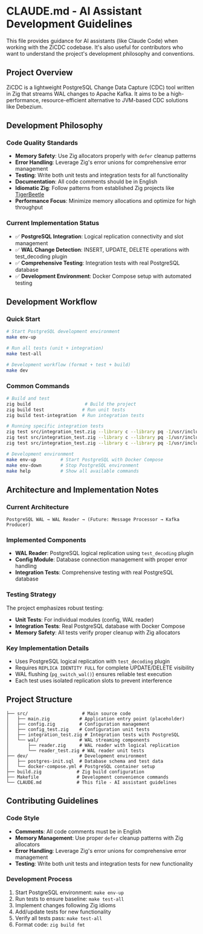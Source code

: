# CLAUDE.md - AI Assistant Development Guidelines

This file provides guidance for AI assistants (like Claude Code) when working with the ZiCDC codebase. It's also useful for contributors who want to understand the project's development philosophy and conventions.

## Project Overview

ZiCDC is a lightweight PostgreSQL Change Data Capture (CDC) tool written in Zig that streams WAL changes to Apache Kafka. It aims to be a high-performance, resource-efficient alternative to JVM-based CDC solutions like Debezium.

## Development Philosophy

### Code Quality Standards
- **Memory Safety**: Use Zig allocators properly with `defer` cleanup patterns
- **Error Handling**: Leverage Zig's error unions for comprehensive error management
- **Testing**: Write both unit tests and integration tests for all functionality
- **Documentation**: All code comments should be in English
- **Idiomatic Zig**: Follow patterns from established Zig projects like [TigerBeetle](https://github.com/tigerbeetle/tigerbeetle)
- **Performance Focus**: Minimize memory allocations and optimize for high throughput

### Current Implementation Status
- ✅ **PostgreSQL Integration**: Logical replication connectivity and slot management
- ✅ **WAL Change Detection**: INSERT, UPDATE, DELETE operations with test_decoding plugin
- ✅ **Comprehensive Testing**: Integration tests with real PostgreSQL database
- ✅ **Development Environment**: Docker Compose setup with automated testing

## Development Workflow

### Quick Start
```bash
# Start PostgreSQL development environment
make env-up

# Run all tests (unit + integration)
make test-all

# Development workflow (format + test + build)
make dev
```

### Common Commands
```bash
# Build and test
zig build                    # Build the project
zig build test              # Run unit tests
zig build test-integration  # Run integration tests

# Running specific integration tests
zig test src/integration_test.zig --library c --library pq -I/usr/include/postgresql --test-filter "INSERT"
zig test src/integration_test.zig --library c --library pq -I/usr/include/postgresql --test-filter "UPDATE"
zig test src/integration_test.zig --library c --library pq -I/usr/include/postgresql --test-filter "DELETE"

# Development environment
make env-up         # Start PostgreSQL with Docker Compose
make env-down       # Stop PostgreSQL environment
make help           # Show all available commands
```

## Architecture and Implementation Notes

### Current Architecture
```
PostgreSQL WAL → WAL Reader → (Future: Message Processor → Kafka Producer)
```

### Implemented Components
- **WAL Reader**: PostgreSQL logical replication using `test_decoding` plugin
- **Config Module**: Database connection management with proper error handling
- **Integration Tests**: Comprehensive testing with real PostgreSQL database

### Testing Strategy
The project emphasizes robust testing:
- **Unit Tests**: For individual modules (config, WAL reader)
- **Integration Tests**: Real PostgreSQL database with Docker Compose
- **Memory Safety**: All tests verify proper cleanup with Zig allocators

### Key Implementation Details
- Uses PostgreSQL logical replication with `test_decoding` plugin
- Requires `REPLICA IDENTITY FULL` for complete UPDATE/DELETE visibility
- WAL flushing (`pg_switch_wal()`) ensures reliable test execution
- Each test uses isolated replication slots to prevent interference

## Project Structure

```
├── src/                    # Main source code
│   ├── main.zig           # Application entry point (placeholder)
│   ├── config.zig         # Configuration management
│   ├── config_test.zig    # Configuration unit tests
│   ├── integration_test.zig # Integration tests with PostgreSQL
│   └── wal/               # WAL streaming components
│       ├── reader.zig     # WAL reader with logical replication
│       └── reader_test.zig # WAL reader unit tests
├── dev/                   # Development environment
│   ├── postgres-init.sql  # Database schema and test data
│   └── docker-compose.yml # PostgreSQL container setup
├── build.zig             # Zig build configuration
├── Makefile              # Development convenience commands
└── CLAUDE.md             # This file - AI assistant guidelines
```

## Contributing Guidelines

### Code Style
- **Comments**: All code comments must be in English
- **Memory Management**: Use proper `defer` cleanup patterns with Zig allocators
- **Error Handling**: Leverage Zig's error unions for comprehensive error management
- **Testing**: Write both unit tests and integration tests for new functionality

### Development Process
1. Start PostgreSQL environment: `make env-up`
2. Run tests to ensure baseline: `make test-all`
3. Implement changes following Zig idioms
4. Add/update tests for new functionality
5. Verify all tests pass: `make test-all`
6. Format code: `zig build fmt`

